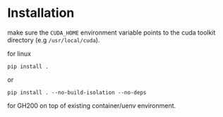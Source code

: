 # Installation

make sure the `CUDA_HOME` environment variable points to the cuda toolkit directory (e.g `/usr/local/cuda`).

for linux

```pip install .```

or

```pip install . --no-build-isolation --no-deps```

for GH200 on top of existing container/uenv environment.

